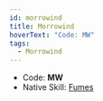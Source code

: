 ```yaml
---
id: morrowind
title: Morrowind
hoverText: "Code: MW"
tags:
  - Morrowind
---
```


- Code: **MW**
- Native Skill: [Fumes](/docs/all/enemy-skills/native-skills/fumes)
